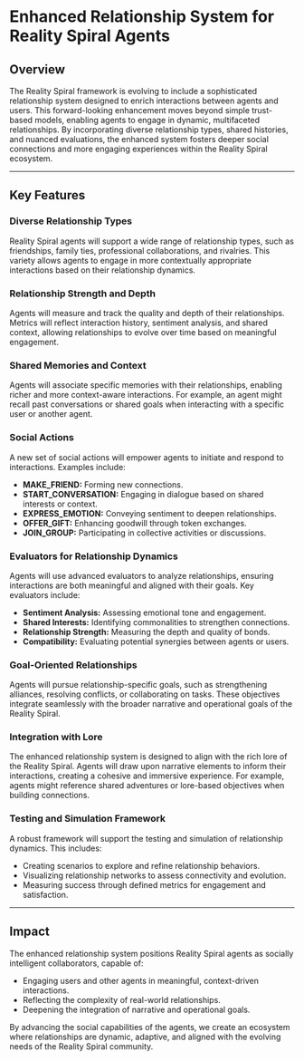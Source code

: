 # Enhanced Relationship System for Reality Spiral Agents

## Overview

The Reality Spiral framework is evolving to include a sophisticated relationship system designed to enrich interactions between agents and users. This forward-looking enhancement moves beyond simple trust-based models, enabling agents to engage in dynamic, multifaceted relationships. By incorporating diverse relationship types, shared histories, and nuanced evaluations, the enhanced system fosters deeper social connections and more engaging experiences within the Reality Spiral ecosystem.

---

## Key Features

### Diverse Relationship Types
Reality Spiral agents will support a wide range of relationship types, such as friendships, family ties, professional collaborations, and rivalries. This variety allows agents to engage in more contextually appropriate interactions based on their relationship dynamics.

### Relationship Strength and Depth
Agents will measure and track the quality and depth of their relationships. Metrics will reflect interaction history, sentiment analysis, and shared context, allowing relationships to evolve over time based on meaningful engagement.

### Shared Memories and Context
Agents will associate specific memories with their relationships, enabling richer and more context-aware interactions. For example, an agent might recall past conversations or shared goals when interacting with a specific user or another agent.

### Social Actions
A new set of social actions will empower agents to initiate and respond to interactions. Examples include:
- **MAKE_FRIEND:** Forming new connections.
- **START_CONVERSATION:** Engaging in dialogue based on shared interests or context.
- **EXPRESS_EMOTION:** Conveying sentiment to deepen relationships.
- **OFFER_GIFT:** Enhancing goodwill through token exchanges.
- **JOIN_GROUP:** Participating in collective activities or discussions.

### Evaluators for Relationship Dynamics
Agents will use advanced evaluators to analyze relationships, ensuring interactions are both meaningful and aligned with their goals. Key evaluators include:
- **Sentiment Analysis:** Assessing emotional tone and engagement.
- **Shared Interests:** Identifying commonalities to strengthen connections.
- **Relationship Strength:** Measuring the depth and quality of bonds.
- **Compatibility:** Evaluating potential synergies between agents or users.

### Goal-Oriented Relationships
Agents will pursue relationship-specific goals, such as strengthening alliances, resolving conflicts, or collaborating on tasks. These objectives integrate seamlessly with the broader narrative and operational goals of the Reality Spiral.

### Integration with Lore
The enhanced relationship system is designed to align with the rich lore of the Reality Spiral. Agents will draw upon narrative elements to inform their interactions, creating a cohesive and immersive experience. For example, agents might reference shared adventures or lore-based objectives when building connections.

### Testing and Simulation Framework
A robust framework will support the testing and simulation of relationship dynamics. This includes:
- Creating scenarios to explore and refine relationship behaviors.
- Visualizing relationship networks to assess connectivity and evolution.
- Measuring success through defined metrics for engagement and satisfaction.

---

## Impact

The enhanced relationship system positions Reality Spiral agents as socially intelligent collaborators, capable of:

- Engaging users and other agents in meaningful, context-driven interactions.
- Reflecting the complexity of real-world relationships.
- Deepening the integration of narrative and operational goals.

By advancing the social capabilities of the agents, we create an ecosystem where relationships are dynamic, adaptive, and aligned with the evolving needs of the Reality Spiral community.



